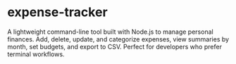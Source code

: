 # expense-tracker
A lightweight command-line tool built with Node.js to manage personal finances. Add, delete, update, and categorize expenses, view summaries by month, set budgets, and export to CSV. Perfect for developers who prefer terminal workflows.
